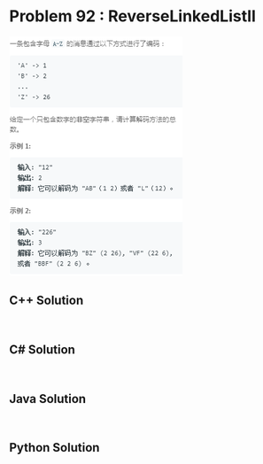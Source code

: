 
# Problem 92 : ReverseLinkedListII

<img src="https://github.com/Peefy/PeefyLeetCode/blob/master/doc/1-100/91.DecodeWays/problem.png"/>

## C++ Solution

```c++



```

## C# Solution

```csharp



```

## Java Solution

```java



```

## Python Solution

```python



```


